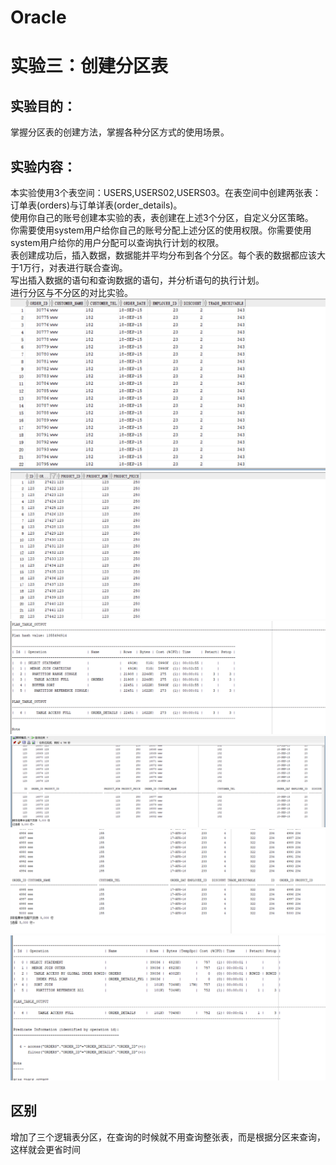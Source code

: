 # Oracle
# 实验三：创建分区表
## 实验目的：<br>
掌握分区表的创建方法，掌握各种分区方式的使用场景。<br>
## 实验内容：<br>
本实验使用3个表空间：USERS,USERS02,USERS03。在表空间中创建两张表：订单表(orders)与订单详表(order_details)。<br>
使用你自己的账号创建本实验的表，表创建在上述3个分区，自定义分区策略。<br>
你需要使用system用户给你自己的账号分配上述分区的使用权限。你需要使用system用户给你的用户分配可以查询执行计划的权限。<br>
表创建成功后，插入数据，数据能并平均分布到各个分区。每个表的数据都应该大于1万行，对表进行联合查询。<br>
写出插入数据的语句和查询数据的语句，并分析语句的执行计划。<br>
进行分区与不分区的对比实验。<br>
![](https://github.com/Litianweii/Oracle/blob/master/test3/1.png) <br>
![](https://github.com/Litianweii/Oracle/blob/master/test3/2.png) <br>
![](https://github.com/Litianweii/Oracle/blob/master/test3/3.png) <br>
![](https://github.com/Litianweii/Oracle/blob/master/test3/4.png) <br>
![](https://github.com/Litianweii/Oracle/blob/master/test3/5.png) <br>
![](https://github.com/Litianweii/Oracle/blob/master/test3/6.png) <br>

## 区别
增加了三个逻辑表分区，在查询的时候就不用查询整张表，而是根据分区来查询，这样就会更省时间
